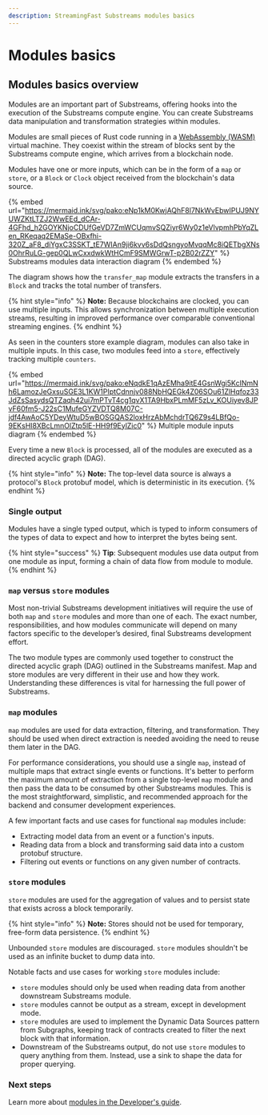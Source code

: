 ```yaml
---
description: StreamingFast Substreams modules basics
---
```


# Modules basics

## Modules basics overview

Modules are an important part of Substreams, offering hooks into the execution of the Substreams compute engine. You can create Substreams data manipulation and transformation strategies within modules.

Modules are small pieces of Rust code running in a [WebAssembly (WASM)](https://webassembly.org/) virtual machine. They coexist within the stream of blocks sent by the Substreams compute engine, which arrives from a blockchain node.

Modules have one or more inputs, which can be in the form of a `map` or `store`, or a `Block` or `Clock` object received from the blockchain's data source.

{% embed url="https://mermaid.ink/svg/pako:eNp1kM0KwjAQhF8l7NkWvEbwIPUJ9NYUWZKtLTZJ2WwEEd_dCAr-4GFhd_h2GOYKNjoCDUfGeVD7ZmWCUqmvSQZiyr6Wy0z1eVlvpmhPbYqZLen_RKeqaq2EMaSe-OBxfhi-320Z_aF8_diYgxC3SSKT_tE7WIAn9ji6kvv6sDdQsngyoMvqqMc8iQETbgXNs0OhrRuLG-gep0QLwCxxdwkWtHCmF9SMWGrwT-p2B02rZZY" %}
Substreams modules data interaction diagram
{% endembed %}

The diagram shows how the `transfer_map` module extracts the transfers in a `Block` and tracks the total number of transfers.

{% hint style="info" %}
**Note:** Because blockchains are clocked, you can use multiple inputs. This allows synchronization between multiple execution streams, resulting in improved performance over comparable conventional streaming engines.
{% endhint %}

As seen in the counters store example diagram, modules can also take in multiple inputs. In this case, two modules feed into a `store`, effectively tracking multiple `counters`.

{% embed url="https://mermaid.ink/svg/pako:eNqdkE1qAzEMha9itE4GsnWgi5KcINmNh6LamozJeGxsuSGE3L1KW1PIptCdnnjv088NbHQEGk4Z06SOu61ZlHqfoz33JdZsSasydsQTZaqh42ui7mPTvT4cg1qvX1TA9HbxPLmMF5zLv_KOUiyev8JPvF60fm5-J22sC1MufeGYZVDTQ8M07C-jdf4AwAoC5YDeyWtuD5wBOSGQAS2loxHrzAbMchdrTQ6Z9s4LBfQo-9EKsHI8XBcLmnOlZtp5lE-HH9f9EylZic0" %}
Multiple module inputs diagram
{% endembed %}

Every time a new `Block` is processed, all of the modules are executed as a directed acyclic graph (DAG).

{% hint style="info" %}
**Note:** The top-level data source is always a protocol's `Block` protobuf model, which is deterministic in its execution.
{% endhint %}

### Single output

Modules have a single typed output, which is typed to inform consumers of the types of data to expect and how to interpret the bytes being sent.

{% hint style="success" %}
**Tip**: Subsequent modules use data output from one module as input, forming a chain of data flow from module to module.
{% endhint %}

### `map` versus `store` modules

Most non-trivial Substreams development initiatives will require the use of both `map` and `store` modules and more than one of each. The exact number, responsibilities, and how modules communicate will depend on many factors specific to the developer’s desired, final Substreams development effort.

The two module types are commonly used together to construct the directed acyclic graph (DAG) outlined in the Substreams manifest. Map and store modules are very different in their use and how they work. Understanding these differences is vital for harnessing the full power of Substreams.

### `map` modules

`map` modules are used for data extraction, filtering, and transformation. They should be used when direct extraction is needed avoiding the need to reuse them later in the DAG.

For performance considerations, you should use a single `map`, instead of multiple maps that extract single events or functions. It's better to perform the maximum amount of extraction from a single top-level `map` module and then pass the data to be consumed by other Substreams modules. This is the most straightforward, simplistic, and recommended approach for the backend and consumer development experiences.

A few important facts and use cases for functional `map` modules include:

* Extracting model data from an event or a function's inputs.
* Reading data from a block and transforming said data into a custom protobuf structure.
* Filtering out events or functions on any given number of contracts.

### `store` modules

`store` modules are used for the aggregation of values and to persist state that exists across a block temporarily.

{% hint style="info" %}
**Note:** Stores should not be used for temporary, free-form data persistence.
{% endhint %}

Unbounded `store` modules are discouraged. `store` modules shouldn't be used as an infinite bucket to dump data into.

Notable facts and use cases for working `store` modules include:

* `store` modules should only be used when reading data from another downstream Substreams module.
* `store` modules cannot be output as a stream, except in development mode.
* `store` modules are used to implement the Dynamic Data Sources pattern from Subgraphs, keeping track of contracts created to filter the next block with that information.
* Downstream of the Substreams output, do not use `store` modules to query anything from them. Instead, use a sink to shape the data for proper querying.

### Next steps

Learn more about [modules in the Developer's guide](../developers-guide/modules/).
